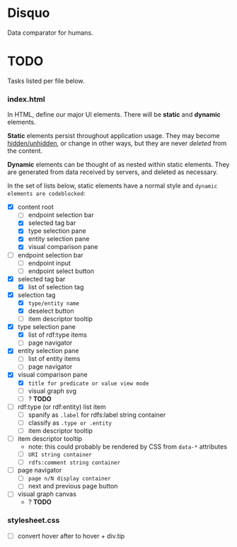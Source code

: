 Disquo
======

Data comparator for humans.

TODO
====

Tasks listed per file below.

### index.html

In HTML, define our major UI elements.  There will be **static** and **dynamic** elements.

**Static** elements persist throughout application usage.  They may become [hidden/unhidden](http://www.w3schools.com/css/css_display_visibility.asp), or change in other ways, but they are never *deleted* from the content.

**Dynamic** elements can be thought of as nested within static elements.  They are generated from data received by servers, and deleted as necessary.

In the set of lists below, static elements have a normal style and `dynamic elements are codeblocked`:

- [X] content root
    - [ ] endpoint selection bar
    - [X] selected tag bar
    - [X] type selection pane
    - [X] entity selection pane
    - [X] visual comparison pane

- [ ] endpoint selection bar
    - [ ] endpoint input
    - [ ] endpoint select button

- [X] selected tag bar
    - [X] list of selection tag

- [X] selection tag
    - [X] `type/entity name`
    - [X] deselect button 
    - [ ] item descriptor tooltip

- [X] type selection pane
    - [X] list of rdf:type items
    - [ ] page navigator

- [X] entity selection pane
    - [ ] list of entity items
    - [ ] page navigator

- [x] visual comparison pane
    - [X] `title for predicate or value view mode`
    - [ ] visual graph svg
    - [ ] ? **TODO**

- [ ] rdf:type (or rdf:entity) list item
    - [ ] spanify as `.label` for rdfs:label string container
    - [ ] classify as `.type or .entity`
    - [ ] item descriptor tooltip

- [ ] item descriptor tooltip
    - note: this could probably be rendered by CSS from `data-*` attributes
    - [ ] `URI string container`
    - [ ] `rdfs:comment string container`

- [ ] page navigator
    - [ ] `page n/N display container`
    - [ ] next and previous page button

- [ ] visual graph canvas
    - ? **TODO**

### stylesheet.css

- [ ] convert hover after to hover + div.tip
